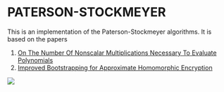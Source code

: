 # PATERSON-STOCKMEYER
This is an implementation of the Paterson-Stockmeyer algorithms.
It is based on the papers
1) [On The Number Of Nonscalar Multiplications Necessary To Evaluate Polynomials](https://www.researchgate.net/profile/Mike_Paterson3/publication/220617048_On_the_Number_of_Nonscalar_Multiplications_Necessary_to_Evaluate_Polynomials/links/5630d22408aef3349c29f8c1.pdf)
2) [Improved Bootstrapping for Approximate Homomorphic Encryption](https://eprint.iacr.org/2018/1043.pdf)

<img src="https://latex.codecogs.com/gif.latex?x^2 " /> 
